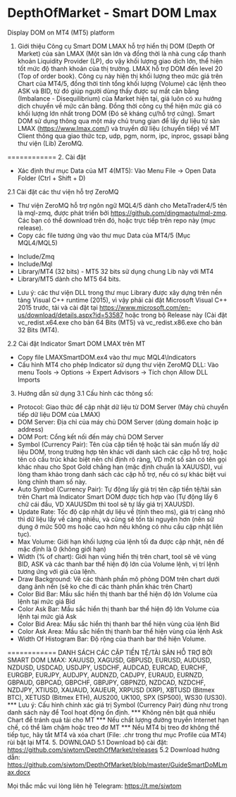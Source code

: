# DepthOfMarket - Smart DOM Lmax
Display DOM on MT4 (MT5) platform

1. Giới thiệu
Công cụ Smart DOM LMAX hỗ trợ hiển thị DOM (Depth Of Market) của sàn LMAX (Một sàn lớn và đồng thời là nhà cung cấp thanh khoản Liquidity Provider (LP), do vậy khối lượng giao dịch lớn, thể hiện tốt mức độ thanh khoản của thị trường. LMAX hỗ trợ DOM đến level 20 (Top of order book).
Công cụ này hiện thị khối lượng theo mức giá trên Chart của MT4/5, đồng thời tính tổng khối lượng (Volume) các lệnh theo ASK và BID, từ đó giúp người dùng thấy được sự mất cân bằng (Imbalance - Disequilibrium) của Market hiện tại, giá luôn có xu hướng dịch chuyển về mức cân bằng. Đồng thời công cụ thể hiện mức giá có khối lượng lớn nhất trong DOM (Đó sẽ kháng cự/hỗ trợ cứng).
Smart DOM sử dụng thông qua một máy chủ trung gian để lấy dự liệu từ sàn LMAX (https://www.lmax.com/) và truyền dữ liệu (chuyển tiếp) về MT Client thông qua giao thức tcp, udp, pgm, norm, ipc, inproc, gssapi bằng thư viện (Lib) ZeroMQ.

============
2. Cài đặt
 * Xác định thư mục Data của MT 4(MT5): Vào Menu File -> Open Data Folder (Ctrl + Shift + D)
 
2.1 Cài đặt các thư viện hỗ trợ ZeroMQ
 - Thư viện ZeroMQ hỗ trợ ngôn ngữ MQL4/5 dành cho MetaTrader4/5 tên là mql-zmq, được phát triển bởi https://github.com/dingmaotu/mql-zmq. Các bạn có thể download trên đó, hoặc trực tiếp trên repo này (mục release).
 - Copy các file tương ứng vào thư mục Data của MT4/5 (Mục MQL4/MQL5)
  + Include/Zmq
  + Include/Mql
  + Library/MT4 (32 bits) - MT5 32 bits sử dụng chung Lib này với MT4
  + Library/MT5 dành cho MT5 64 bits.
  * Lưu ý: các thư viện DLL trong thư mục Library được xây dựng trên nền tảng Visual C++ runtime (2015), vì vậy phải cài đặt Microsoft Visual C++ 2015 trước, tải và cài đặt tại https://www.microsoft.com/en-us/download/details.aspx?id=53587 hoặc trong bộ Release này (Cài đặt vc_redist.x64.exe cho bản 64 Bits (MT5) và vc_redist.x86.exe cho bản 32 Bits (MT4).
  
2.2 Cài đặt Indicator Smart DOM LMAX trên MT
 - Copy file LMAXSmartDOM.ex4 vào thư mục MQL4\Indicators
 - Cấu hình MT4 cho phép Indicator sử dụng thư viện ZeroMQ DLL: Vào menu Tools -> Options -> Expert Advisors -> Tích chọn Allow DLL Imports
3. Hướng dẫn sử dụng
 3.1 Cấu hình các thông số:
  - Protocol: Giao thức để cập nhật dữ liệu từ DOM Server (Máy chủ chuyển tiếp dữ liệu DOM của LMAX)
  - DOM Server: Địa chỉ của máy chủ DOM Server (dùng domain hoặc ip address)
  - DOM Port: Cổng kết nối đến máy chủ DOM Server
  - Symbol (Currency Pair): Tên của cặp tiền tệ hoặc tài sản muốn lấy dữ liệu DOM, trong trường hợp tên khác với danh sách các cặp hỗ trợ, hoặc tên có cấu trúc khác biệt nên chỉ định rõ ràng, VD một số sàn có tên gọi khác nhau cho Spot Gold chẳng hạn (mặc định chuẩn là XAUUSD), vui lòng tham khảo trong danh sách các cặp hỗ trợ, nếu có sự khác biệt vui lòng chỉnh tham số này.
  - Auto Symbol (Currency Pair): Tự động lấy giá trị tên cặp tiền tệ/tài sản trên Chart mà Indicator Smart DOM được tích hợp vào (Tự động lấy 6 chữ cái đầu, VD XAUUSDm thì tool sẽ tự lấy giá trị XAUUSD).
  - Update Rate: Tốc độ cập nhật dự liệu về (tính theo ms), giá trị càng nhỏ thì dữ liệu lấy về càng nhiều, và cũng sẽ tốn tài nguyên hơn (nên sử dụng ở mức 500 ms hoặc cao hơn nếu không có nhu cầu cập nhật liên tục).
  - Max Volume: Giới hạn khối lượng của lệnh tối đa được cập nhật, nên để mặc định là 0 (không giới hạn)
  - Width (% of chart): Giới hạn vùng hiển thị trên chart, tool sẽ vẽ vùng BID, ASK và các thanh bar thể hiện độ lớn của Volume lệnh, vị trí lệnh tương ứng với giá của lệnh.
  - Draw Background: Vẽ các thành phần mô phỏng DOM trên chart dưới dạng ảnh nền (sẽ ko che đi các thành phần khác trên Chart)
  - Color Bid Bar: Mầu sắc hiển thị thanh bar thể hiện độ lớn Volume của lệnh tại mức giá Bid
  - Color Ask Bar: Mầu sắc hiển thị thanh bar thể hiện độ lớn Volume của lệnh tại mức giá Ask
  - Color Bid Area: Mầu sắc hiển thị thanh bar thể hiện vùng của lệnh Bid
  - Color Ask Area: Mầu sắc hiển thị thanh bar thể hiện vùng của lệnh Ask
  - Width Of Histogram Bar: Độ rộng của thanh bar thể hiện Volume.
  
  ============
  DANH SÁCH CÁC CẶP TIỀN TỆ/TÀI SẢN HỖ TRỢ BỞI SMART DOM LMAX:
  XAUUSD, XAGUSD, GBPUSD, EURUSD, AUDUSD, NZDUSD, USDCAD, USDJPY, USDCHF, AUDCAD, EURCAD, EURCHF, EURGBP, EURJPY, AUDJPY, AUDNZD, CADJPY, EURAUD, EURNZD, GBPAUD, GBPCAD, GBPCHF, GBPJPY, GBPNZD, NZDCAD, NZDCHF, NZDJPY, XTIUSD, XAUAUD, XAUEUR, XRPUSD (XRP), XBTUSD (Bitmex BTC), XETUSD (Bitmex ETH), AUS200, UK100, SPX (SP500), WS30 (US30).
*** Lưu ý: Cấu hình chính xác giá trị Symbol (Currency Pair) đúng như trong danh sách này để Tool hoạt động ổn định.
*** Không nên bật quá nhiểu Chart để tránh quá tải cho MT
*** Nếu chất lượng đường truyền Internet hạn chế, có thể làm chậm hoặc treo đơ MT
*** Nếu MT4 bị treo đơ không thể tiếp tục, hãy tắt MT4 và xóa chart (File: .chr trong thư mục Profile của MT4) rùi bật lại MT4.
5. DOWNLOAD
 5.1 Download bộ cài đặt: https://github.com/siwtom/DepthOfMarket/releases
 5.2 Download hướng dẫn: https://github.com/siwtom/DepthOfMarket/blob/master/GuideSmartDoMLmax.docx

Mọi thắc mắc vui lòng liên hệ Telegram: https://t.me/siwtom
